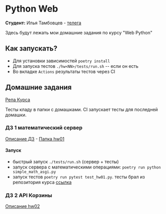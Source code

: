 # Python Web
**Студент:** Илья Тамбовцев - [телега](https://t.me/ilchos)

Здесь будут лежать мои домашние задания по курсу "Web Python"

## Как запускать?
- Для установки зависимостей `poetry install`
- Для запуска тестов `./hw<NN>/tests/run.sh` -- если он есть
- Во вкладке `Actions` результаты тестов через CI

## Домашние задания
[Репа Курса](https://github.com/katunilya/hse-python-backend/)

Тесты кладу в папки с домашками. CI запускает тесты для последней домашки.

### ДЗ 1 математический сервер
[Описание ДЗ](https://github.com/katunilya/hse-python-backend/tree/main?tab=readme-ov-file#%D0%BB%D0%B5%D0%BA%D1%86%D0%B8%D1%8F-1---%D0%BE%D1%81%D0%BD%D0%BE%D0%B2%D1%8B-%D1%81%D0%B5%D1%82%D0%B8-%D0%B8-python-backend) - [Папка hw01](https://github.com/tambovtsev-io/python_web/tree/master/hw01)

#### Запуск
- быстрый запуск `./tests/run.sh` (сервер + тесты)
- запуск сервера с математическими операциями: `poetry run python simple_math_asgi.py`
- запуск тестов `poetry run pytest test_hw01.py`. тесты брал из репозитория курса [ссылка](https://github.com/katunilya/hse-python-backend/blob/main/tests/test_homework_1.py)

### ДЗ 2 API Корзины
[Описание hw02](https://github.com/katunilya/hse-python-backend/tree/main/lecture_2/hw)
